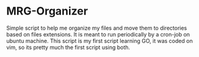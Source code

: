 # MRG-Organizer

Simple script to help me organize my files and move them to directories based on files extensions.
It is meant to run periodically by a cron-job on ubuntu machine.
This script is my first script learning GO, it was coded on vim, so its pretty much the first script using both.
